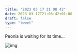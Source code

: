 ```yaml
---
title: "2023 03 17 21 08 42"
date: 2023-03-17T21:08:42+01:00
draft: false
type: "tweet"
---
```


Peonia is waiting for its time...

![img](/img/IMG_2889.JPG)
